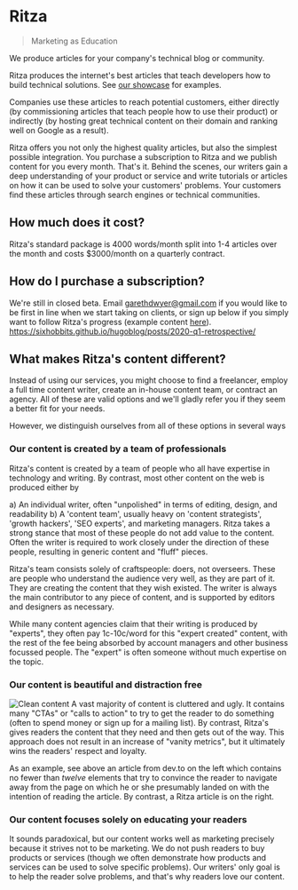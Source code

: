 # Ritza

> Marketing as Education

We produce articles for your company's technical blog or community.

Ritza produces the internet's best articles that teach developers how to build technical solutions. See [our showcase](https://ritza.co/showcase/repl.it) for examples.

Companies use these articles to reach potential customers, either directly (by commissioning articles that teach people how to use their product) or indirectly (by hosting great technical content on their domain and ranking well on Google as a result).

Ritza offers you not only the highest quality articles, but also the simplest possible integration. You purchase a subscription to Ritza and we publish content for you every month. That's it. Behind the scenes, our writers gain a deep understanding of your product or service and write tutorials or articles on how it can be used to solve your customers' problems. Your customers find these articles through search engines or technical communities. 

## How much does it cost?

Ritza's standard package is 4000 words/month split into 1-4 articles over the month and costs $3000/month on a quarterly contract.

## How do I purchase a subscription?

We're still in closed beta. Email garethdwyer@gmail.com if you would like to be first in line when we start taking on clients, or sign up below if you simply want to follow Ritza's progress (example content [here](https://sixhobbits.github.io/hugoblog/posts/2020-q1-retrospective/)).
https://sixhobbits.github.io/hugoblog/posts/2020-q1-retrospective/
<script async data-uid="fb96b15842" src="https://ritza.ck.page/fb96b15842/index.js"></script>

## What makes Ritza's content different?

Instead of using our services, you might choose to find a freelancer, employ a full time content writer, create an in-house content team, or contract an agency. All of these are valid options and we'll gladly refer you if they seem a better fit for your needs. 

However, we distinguish ourselves from all of these options in several ways

### Our content is created by a team of professionals

Ritza's content is created by a team of people who all have expertise in technology and writing. By contrast, most other content on the web is produced either by

a) An individual writer, often "unpolished" in terms of editing, design, and readability
b) A 'content team', usually heavy on 'content strategists', 'growth hackers', 'SEO experts', and marketing managers. Ritza takes a strong stance that most of these people do not add value to the content. Often the writer is required to work closely under the direction of these people, resulting in generic content and "fluff" pieces.

Ritza's team consists solely of craftspeople: doers, not overseers. These are people who understand the audience very well, as they are part of it. They are creating the content that they wish existed. The writer is always the main contributor to any piece of content, and is supported by editors and designers as necessary.

While many content agencies claim that their writing is produced by "experts", they often pay 1c-10c/word for this "expert created" content, with the rest of the fee being absorbed by account managers and other business focussed people. The "expert" is often someone without much expertise on the topic.


### Our content is beautiful and distraction free
![Clean content](images/clean-content.png)
A vast majority of content is cluttered and ugly. It contains many "CTAs" or "calls to action" to try to get the reader to do something (often to spend money or sign up for a mailing list). By contrast, Ritza's gives readers the content that they need and then gets out of the way. This approach does not result in an increase of "vanity metrics", but it ultimately wins the readers' respect and loyalty.

As an example, see above an article from dev.to on the left which contains no fewer than _twelve_ elements that try to convince the reader to navigate away from the page on which he or she presumably landed on with the intention of reading the article. By contrast, a Ritza article is on the right.

### Our content focuses solely on educating your readers
It sounds paradoxical, but our content works well as marketing precisely because it strives not to be marketing. We do not push readers to buy products or services (though we often demonstrate how products and services can be used to solve specific problems). Our writers' only goal is to help the reader solve problems, and that's why readers love our content.
